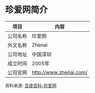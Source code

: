 # 珍爱网简介

|项目|内容|
|-----|-----|
|公司名称|珍爱网|
|外文名称|Zhenai|
|公司地址|中国深圳|
|成立时间|2005年|
|公司官网|http://www.zhenai.com/|

资料来源: 
[百度百科-珍爱网](https://baike.baidu.com/item/%E7%8F%8D%E7%88%B1%E7%BD%91)